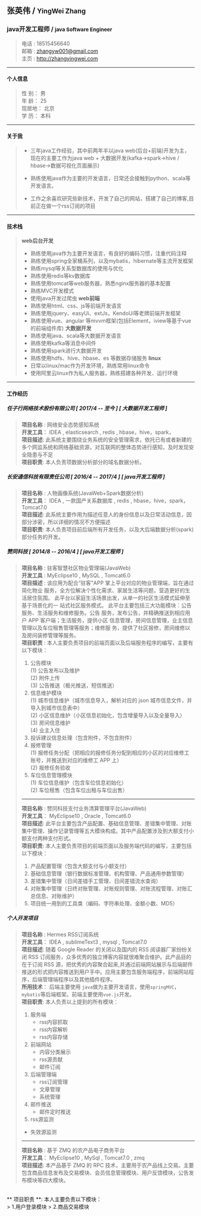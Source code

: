 ## 张英伟 / <small>YingWei Zhang</small>
### java开发工程师 / <small>java Software Engineer</small>

>电话 : 18515456640<br>
>邮箱 : zhangyw001@gmail.com<br>
>主页 : http://zhangyingwei.com <br>

---

#### 个人信息
>性 别： 男 <br>
>年 龄： 25 <br>
>现居地： 北京 <br>
>学 历： 本科

---
#### 关于我
> * 三年java工作经验，其中前两年半以java web(后台+前端)开发为主，现在的主要工作为java web + 大数据开发(kafka->spark->hive / hbase->数据可视化页面展示)
> 
> * 熟练使用java作为主要的开发语言，日常还会接触到python、scala等开发语言。
> 
> * 工作之余喜欢研究些新技术，开发了自己的网站，搭建了自己的博客,目前正在做一个rss订阅的项目

---
#### 技术栈
> **web后台开发**<br>
>  * 熟练使用java作为主要开发语言，有良好的编码习惯，注重代码注释
>  * 熟练使用spring全家桶系列，以及mybatis，hibernate等主流开发框架
>  * 熟练mysql等关系型数据库的使用与优化
>  * 熟练使用redis等kv数据库
>  * 熟练使用tomcat等web服务器，熟悉nginx服务器的基本配置
>  * 熟练MVC开发模式
>  * 使用java开发过爬虫
> **web前端**<br>
> * 熟练使用html、css、js等前端开发语言
> * 熟练使用jquery、easyUi、extJs，KendoUi等老牌前端开发框架
> * 熟练使用vue、angular 等mvvm框架(包括Element，iview等基于vue的前端组件库)
> **大数据开发**<br>
> * 熟练使用java、scala等大数据开发语言
> * 熟练使用kafka等消息中间件
> * 熟练使用spark进行大数据开发
> * 熟练使用hdfs、hive、hbase、es 等数据存储服务
> **linux**<br>
> * 日常以linux/mac作为开发环境，熟练常用linux命令
> * 使用阿里云linux作为私人服务器，熟练搭建各种开发、运行环境

---
#### 工作经历
##### 任子行网络技术股份有限公司 [ 2017/4 -- 至今 ] [ 大数据开发工程师 ] </br>
> **项目名称** : 网络安全态势感知系统<br>
**开发工具**： IDEA , elasticsearch , redis , hbase，hive，spark， <br>
**项目描述**: 此系统主要围绕业务系统的安全管理需求，依托已有或者新建的多个网监系统和网络基础资源，对互联网的整体态势进行感知，及时发现安全隐患与不足 <br>
**项目职责**: 本人负责项数据分析部分的域名数据分析。<br>
##### 长安通信科技有限责任公司 [ 2016/4 -- 2017/4 ] [ java开发工程师 ] <br>
> **项目名称** : 人物画像系统(JavaWeb+Spark数据分析) <br>
**开发工具**： IDEA , 一款国产关系数据库 , redis , hbase，hive，spark， Tomcat7.0<br>
**项目描述**: 此系统主要作用为描述任意人的身份信息以及日常活动信息，因部分涉密，所以详细的情况不方便描述 <br>
**项目职责**: 本人负责项目前后端所有开发任务，以及大后端数据分析(spark)部分任务的开发。<br>
##### 赞同科技 [ 2014/8 -- 2016/4 ] [ java开发工程师 ] <br>
> **项目名称** : 驻客智慧社区物业管理端(JavaWeb)<br> 
**开发工具** : MyEclipse10 , MySQL , Tomcat6.0 <br> 
**项目描述** : 该应用为配合“驻客”APP 掌上平台对应的物业管理端，旨在通过简化物业
服务，全方位解决个性化需求、家居生活等问题，营造更好的生活居住氛围。
此平台以家庭生活场景出发，从单一的社区生活模式延伸至基于场景化的一
站式社区服务模式。
此平台主要包括三大功能模块：公告服务、生活服务和维修服务。公告
服务，发布公告，并精确推送到相应用户 APP 客户端；生活服务，提供小区
信息管理，房间信息管理，业主信息管理以及车位租售管理等服务；维修服
务，提供了社区报修，房间维修以及房间装修管理等服务。<br>
**项目职责** : 本人主要负责项目的前端页面以及后端服务程序的编写，主要有以下模块：<br>
>1. 公告模块<br>
(1) 公告发布以及维护<br>
(2) 附件上传<br>
(3) 公告推送（极光推送，短信推送）<br>
>2. 信息维护模块<br>
(1) 城市信息维护（城市信息导入，解析对应的 json 城市信息文件，并
导入到城市信息表中）<br>
(2) 小区信息维护（小区信息初始化，包含增量导入以及全量导入）<br>
(3) 房间信息维护<br>
(4) 业主入住<br>
>3. 投诉建议信息处理（包含附件，不包含附件）<br>
>4. 报修管理<br>
>(1) 报修任务分配（把相应的报修任务分配到相应的小区的对应维修工
>账号，并推送到对应的维修工 APP 上）<br>
>(2) 报修任务验收<br>
>5. 车位信息管理模块<br>
>(1) 车位信息维护（包含车位信息初始化）<br>
>(2) 车位租售（包含车位出租与车位出售）<br>
> -----
> **项目名称** : 赞同科技支付业务清算管理平台(JavaWeb) <br>
**开发工具**： MyEclipse10 , Oracle , Tomcat6.0<br>
**项目描述**: 此平台主要包含产品配置、基础信息管理、差错集中管理、对账集中管理、操作记录管理等五大模块构成。其中产品配置涉及到大额支付小额支付两种支付形式。<br>
**项目职责**: 本人主要负责项目的前端页面以及服务端代码的编写，主要包括以下模块：<br>
> 1. 产品配置管理（包含大额支付与小额支付）<br>
> 2. 基础信息管理（银行数据标准管理、机构管理、产品通用参数管理）<br>
> 3. 差错集中管理（日间差错手工管理、日间差错流水查询）<br>
> 4. 对账集中管理（日终对账管理、对账规则管理、对账流程管理、对账汇总信息、对账维护）<br>
> 5. 项目统一用到的工具类（编码、字符串处理、金额小数、MD5）<br>
##### 个人开发项目
> **项目名称** : Hermes RSS订阅系统 <br>
**开发工具**： IDEA , sublimeText3 , mysql , Tomcat7.0<br>
**项目描述**: 随着 Google Reader 的关闭以及国内的 RSS 阅读器厂家纷纷关闭 RSS 订阅服务，众多优秀的独立博客内容就很难聚合维护。此产品目的在于订阅 RSS 源，把优秀的内容聚合起来,并通过前端网站展示与后端邮件推送的形式把内容推送到用户手中。应用主要包含服务端程序，前端网站程序，后端管理端程序以及其他插件程序。<br>
**所用技术**： 后端主要使用 `java`做为主要开发语言，使用`springMVC`，`mybatis`等后端框架。前端主要使用`vue.js`开发。<br>
**项目职责**: 本人负责以上提到的所有模块：<br>
>1. 服务端<br>
>	 * rss内容抓取
>	 * rss内容解析
>	 * rss内容存储
>2. 前端网站
>	 * 内容分类展示
>	 * rss源贡献
>	 * 邮件订阅
>3. 后端管理端<br>
>	 * rss订阅管理
>	 * 文章管理
>	 * 系统管理
>4. 邮件推送<br>
>	 * 邮件定时推送
>5. rss源监测<br>
> * 失效源监测
> ---
> **项目名称** : 基于 ZMQ 的农产品电子商务平台 <br>
**开发工具**： MyEclipse10 , MySql , Tomcat7.0 , zmq<br>
**项目描述**: 本产品基于 ZMQ 的 RPC 技术，主要用于农产品线上交易。主要包含商品信息发布及交易模块、会员信息管理模块、用户反馈模块，公告发布模块等四大模块。
<br>
** 项目职责 **: 本人主要负责以下模块：<br>
> 1.用户登录模块
> 2.商品交易模块